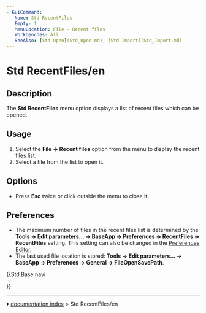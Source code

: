 ```yaml
---
- GuiCommand:
   Name: Std RecentFiles
   Empty: 1
   MenuLocation: File - Recent files
   Workbenches: All
   SeeAlso: [Std Open](Std_Open.md), [Std Import](Std_Import.md)
---
```


# Std RecentFiles/en

## Description

The **Std RecentFiles** menu option displays a list of recent files which can be opened.

## Usage

1.  Select the **File → Recent files** option from the menu to display the recent files list.
2.  Select a file from the list to open it.

## Options

-   Press **Esc** twice or click outside the menu to close it.

## Preferences

-   The maximum number of files in the recent files list is determined by the **Tools → Edit parameters... → BaseApp → Preferences → RecentFiles → RecentFiles** setting. This setting can also be changed in the [Preferences Editor](Preferences_Editor#General.md).
-   The last used file location is stored: **Tools → Edit parameters... → BaseApp → Preferences → General → FileOpenSavePath**.





{{Std Base navi

}}



---
⏵ [documentation index](../README.md) > Std RecentFiles/en
